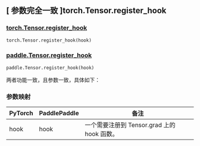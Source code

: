 ## [ 参数完全一致 ]torch.Tensor.register_hook
### [torch.Tensor.register_hook](https://pytorch.org/docs/stable/generated/torch.Tensor.register_hook.html#torch-tensor-register-hook)

```python
torch.Tensor.register_hook(hook)
```

### [paddle.Tensor.register_hook](https://www.paddlepaddle.org.cn/documentation/docs/zh/develop/api/paddle/Tensor_cn.html#register-hook-hook)

```python
paddle.Tensor.register_hook(hook)
```


两者功能一致，且参数一致，具体如下：

### 参数映射
| PyTorch       | PaddlePaddle | 备注                                                   |
| ------------- | ------------ | ------------------------------------------------------ |
| hook         | hook            | 一个需要注册到 Tensor.grad 上的 hook 函数。   |
